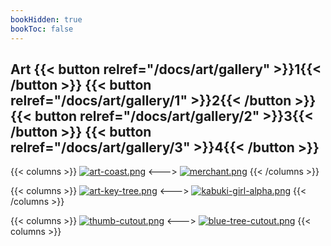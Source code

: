 ```yaml
---
bookHidden: true
bookToc: false
---
```

## Art {{< button relref="/docs/art/gallery" >}}1{{< /button >}} {{< button relref="/docs/art/gallery/1" >}}2{{< /button >}} {{< button relref="/docs/art/gallery/2" >}}3{{< /button >}} {{< button relref="/docs/art/gallery/3" >}}4{{< /button >}}

{{< columns >}}
[![art-coast.png](https://i.postimg.cc/M61gSLb9/art-coast.png)](/coast/)
<--->
[![merchant.png](https://i.postimg.cc/bzDK6rGc/merchant.png)](/merchant/)
{{< /columns >}}

{{< columns >}}
[![art-key-tree.png](https://i.postimg.cc/BsqmbtqS/art-key-tree.png)](/keytree/)
<--->
[![kabuki-girl-alpha.png](https://i.postimg.cc/xf78wc5v/kabuki-girl-alpha.png)](/kabuki/)
{{< /columns >}}

{{< columns >}}
[![thumb-cutout.png](https://i.postimg.cc/2z3ZYkC7/thumb-cutout.png)](/voodoo/)
<--->
[![blue-tree-cutout.png](https://i.postimg.cc/Bq6M53w6/blue-tree-cutout.png)](/blue_tree/)
{{< columns >}}
